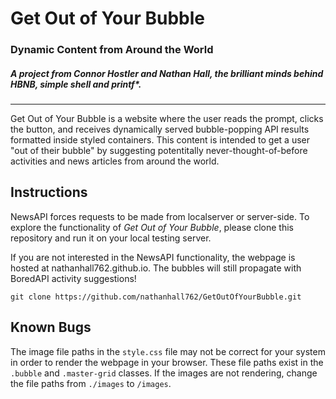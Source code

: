 # Get Out of Your Bubble
### Dynamic Content from Around the World
##### A project from Connor Hostler and Nathan Hall, the brilliant minds behind HBNB, simple shell and printf*.
---

Get Out of Your Bubble is a website where the user reads the prompt, clicks the button, and receives dynamically served bubble-popping API results formatted inside styled containers. This content is intended to get a user "out of their bubble" by suggesting potentitally never-thought-of-before activities and news articles from around the world.

## Instructions
NewsAPI forces requests to be made from localserver or server-side. To explore the functionality of *Get Out of Your Bubble*, please clone this repository and run it on your local testing server.

If you are not interested in the NewsAPI functionality, the webpage is hosted at nathanhall762.github.io. The bubbles will still propagate with BoredAPI activity suggestions!

```
git clone https://github.com/nathanhall762/GetOutOfYourBubble.git
```
## Known Bugs
The image file paths in the ```style.css``` file may not be correct for your system in order to render the webpage in your browser. These file paths exist in the ```.bubble``` and ```.master-grid``` classes. If the images are not rendering, change the file paths from ```./images``` to ```/images```.
